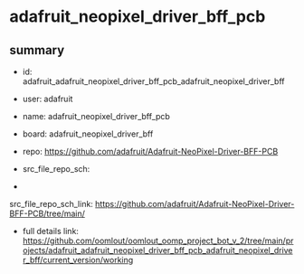 # adafruit_neopixel_driver_bff_pcb
 
## summary 
* id: adafruit_adafruit_neopixel_driver_bff_pcb_adafruit_neopixel_driver_bff
* user: adafruit
* name: adafruit_neopixel_driver_bff_pcb
* board: adafruit_neopixel_driver_bff
* repo: https://github.com/adafruit/Adafruit-NeoPixel-Driver-BFF-PCB



* src_file_repo_sch: 
*
 src_file_repo_sch_link: https://github.com/adafruit/Adafruit-NeoPixel-Driver-BFF-PCB/tree/main/
* full details link: https://github.com/oomlout/oomlout_oomp_project_bot_v_2/tree/main/projects/adafruit_adafruit_neopixel_driver_bff_pcb_adafruit_neopixel_driver_bff/current_version/working  






